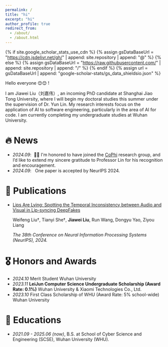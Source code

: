 ```yaml
---
permalink: /
title: "hi"
excerpt: "hi"
author_profile: true
redirect_from: 
  - /about/
  - /about.html
---
```


{% if site.google_scholar_stats_use_cdn %}
{% assign gsDataBaseUrl = "https://cdn.jsdelivr.net/gh/" | append: site.repository | append: "@" %}
{% else %}
{% assign gsDataBaseUrl = "https://raw.githubusercontent.com/" | append: site.repository | append: "/" %}
{% endif %}
{% assign url = gsDataBaseUrl | append: "google-scholar-stats/gs_data_shieldsio.json" %}

<span class='anchor' id='about-me'></span>


Hello everyone 😊😊 !

I am Jiawei Liu（刘嘉伟）, an incoming PhD candidate at Shanghai Jiao Tong University, where I will begin my doctoral studies this summer under the supervision of Dr. Yun Lin. My research interests focus on the application of AI to software engineering, particularly in the area of AI for code. I am currently completing my undergraduate studies at Wuhan University.




# 🔥 News
- *2024.09*: &nbsp;🎉🎉 I'm honored to have joined the [CoPhi](http://linyun.info/team.html) research group, and I’d like to extend my sincere gratitude to Professor Lin for his recognition and encouragement.
- *2024.09*: &nbsp; One paper is accepted by NeurIPS 2024.

# 📝 Publications 

- [Lips Are Lying: Spotting the Temporal Inconsistency between Audio and Visual in Lip-syncing DeepFakes](https://arxiv.org/abs/2401.15668)

    Weifeng Liu†, Tianyi She†, **Jiawei Liu**, Run Wang, Dongyu Yao, Ziyou Liang

    *The 38th Conference on Neural Information Processing Systems (NeurIPS), 2024.*

# 🎖 Honors and Awards

- *2024.10* Merit Student Wuhan University
- *2023.11* **LeiJun Computer Science Undergraduate Scholarship (Award Rate: 0.1%)** Wuhan University & Xiaomi Technologies Co., Ltd.
- *2023.10* First Class Scholarship of WHU (Award Rate: 5% school-wide) Wuhan University

# 📖 Educations
- *2021.09 - 2025.06 (now)*, B.S. at School of Cyber Science and Engineering (SCSE), Wuhan University (WHU).
